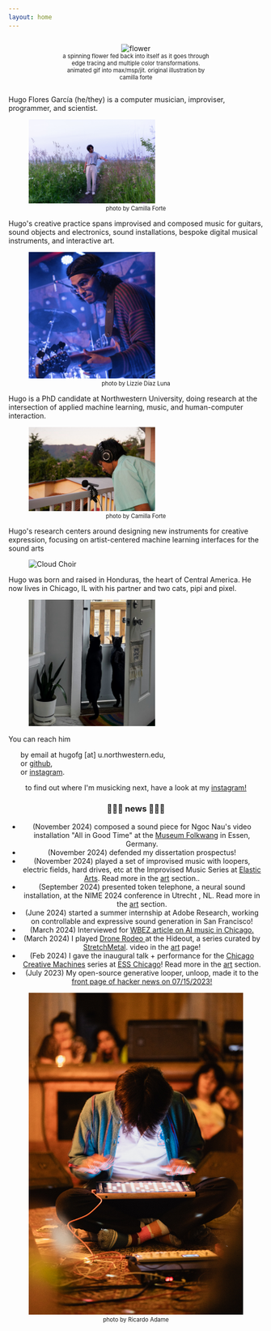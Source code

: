 ```yaml
---
layout: home
---
```


<style>
h4 {text-align: center;}
</style>





<div style="text-align: center;">
  <figure style="display: inline-block; width: 300px; text-align: center;">
    <img src="/assets/img/flower.gif" alt="flower" width="300"/>
    <figcaption style="font-size: 0.8em; text-align: center;">a spinning flower fed back into itself as it goes through edge tracing and multiple color transformations. animated gif into max/msp/jit. original illustration by camilla forte</figcaption>
  </figure>
</div>

<!-- Hugo Flores García (he/they) is a computer musician, improviser, programmer, and scientist whose creative practice spans improvised and composed music for guitars, sound objects and electronics, sound installations, bespoke digital musical instruments, and interactive art. -->


<div class="fun-divider"></div>

<div class="container">
  <div class="row">
    <p>Hugo Flores García (he/they) is a computer musician, improviser, programmer, and scientist. 
    </p>
    <figure>
      <img src="/assets/img/me-park.jpg" alt="Hugo Flores García" width="250"/>
      <figcaption style="font-size: 0.8em; text-align: center;">photo by Camilla Forte</figcaption>
    </figure>
  </div>

  <div class="row">
    <p>Hugo's creative practice spans improvised and composed music for guitars, sound objects and electronics, sound installations, bespoke digital musical instruments, and interactive art.</p>
    <figure>
      <img src="/assets/img/bassface.jpg" alt="Bass Face" width="250"/>
      <figcaption style="font-size: 0.8em; text-align: center;">photo by Lizzie Díaz Luna</figcaption>
    </figure>
  </div>

 <div class="row">
    <p>Hugo is a PhD candidate at Northwestern University, doing research at the intersection of applied machine learning, music, and human-computer interaction.</p>
    <figure>
      <img src="/assets/img/fieldrec.jpg" alt="Field Recording" width="250"/>
      <figcaption style="font-size: 0.8em; text-align: center;">photo by Camilla Forte</figcaption>
    </figure>
  </div>

  <div class="row">
    <p>Hugo's research centers around designing new instruments for creative expression, focusing on artist-centered machine learning interfaces for the sound arts </p>
    <figure>
      <img src="/assets/img/cloudchoir.gif" alt="Cloud Choir" width="250"/>
    </figure>
  </div>

  <div class="row">
    <p>Hugo was born and raised in Honduras, the heart of Central America. He now lives in Chicago, IL with his partner and two cats, pipi and pixel.</p>
    <figure>
      <img src="/assets/img/cats.jpg" alt="Cats" width="250"/>
    </figure>
  </div>
</div>



You can reach him
<ul style="list-style-type:none">
  <li> by email at hugofg [at] u.northwestern.edu,  </li>
  <li> or <a href="https://github.com/hugofloresgarcia">github</a>,   </li>
  <li> or <a href="https://instagram.com/hugofloresgarcia">instagram</a>.    </li>
</ul>

<div class="fun-divider"></div>
<div style="text-align: center;">
  <p> to find out where I'm musicking next, have a look at my <a href="https://instagram.com/hugofloresgarcia">instagram!</a></p>
</div>

<div class="fun-divider"></div>

<!-- a news entry, with small bullet points for each new thing i want to share -->
<div style="text-align: center;">
  <h3>📰📰📰 news 📰📰📰</h3>
  <ul>
    <!-- <li> I will be playing an improvised ambient set at <a href="www.com">Drone Rodeo</a> at the Hideout in Chicago </li> -->
    <li> (November 2024) composed a sound piece for Ngoc Nau's video installation "All in Good Time" at the <a href="https://www.museum-folkwang.de/en/exhibition/6-12-weeks-ngoc-nau">Museum Folkwang</a> in Essen, Germany.</li>
    <li> (November 2024) defended my dissertation prospectus!</li>
    <li> (November 2024) played a set of improvised music with loopers, electric fields, hard drives, etc at the Improvised Music Series at <a href="https://elasticarts.org/events/improvised-music-series-hugo-flores-garca-teiku">Elastic Arts</a>. Read more in the <a href="/art#improvised-music">art</a> section..</li>
    <li> (September 2024) presented token telephone, a neural sound installation, at the NIME 2024 conference in Utrecht , NL. Read more in the <a href="/art#neural">art</a> section.</li>
    <li> (June 2024) started a summer internship at Adobe Research, working on controllable and expressive sound generation in San Francisco! </li>
    <li> (March 2024) Interviewed for 
      <a href="https://www.wbez.org/stories/clarice-assad-is-pioneering-ai-in-classical-music/e03cb494-2c46-49b8-ba92-49725beccc56">
      WBEZ article on AI music in Chicago.
      </a>
    </li>
    <li> (March 2024) I played 
      <a href="https://hideoutchicago.com/event/drone-rodeo-urner-and-hugo-flores-garc%C3%ADa/hideout-chicago/chicago/">
        Drone Rodeo
      </a> at the Hideout, a series curated by <a href="https://www.stretchmetal.org/">StretchMetal</a>. video in the <a href="/art">art</a> page! 
    </li>
    <li> (Feb 2024) I gave the inaugural talk + performance for the <a href="https://chicagocreativemachines.com">Chicago Creative Machines</a> series at <a href="https://ess.org">ESS Chicago</a>! Read more in the <a href="/art#neural">art</a> section. </li>
    <li> (July 2023) My open-source generative looper, unloop, made it to the <a href="https://news.ycombinator.com/item?id=36739688">front page of hacker news on 07/15/2023!</a>
    </li>
    <!-- <li> (Dec 2021) Check out <a href="https://www.mccormick.northwestern.edu/computer-science/news-events/news/articles/2021/building-tools-to-enhance-creative-expression.html">this article</a> on our ISMIR 2021 paper on Leveraging Hierarchical Structures for Musical Recognition that won the best paper award that year! 
    </li> -->
  </ul>
</div>
  

<figure>
<img src="/assets/img/hands!!.jpg" alt="photo playing a pad controller" />
<figcaption style="font-size: 0.8em; text-align: center;">photo by Ricardo Adame</figcaption>
</figure>

